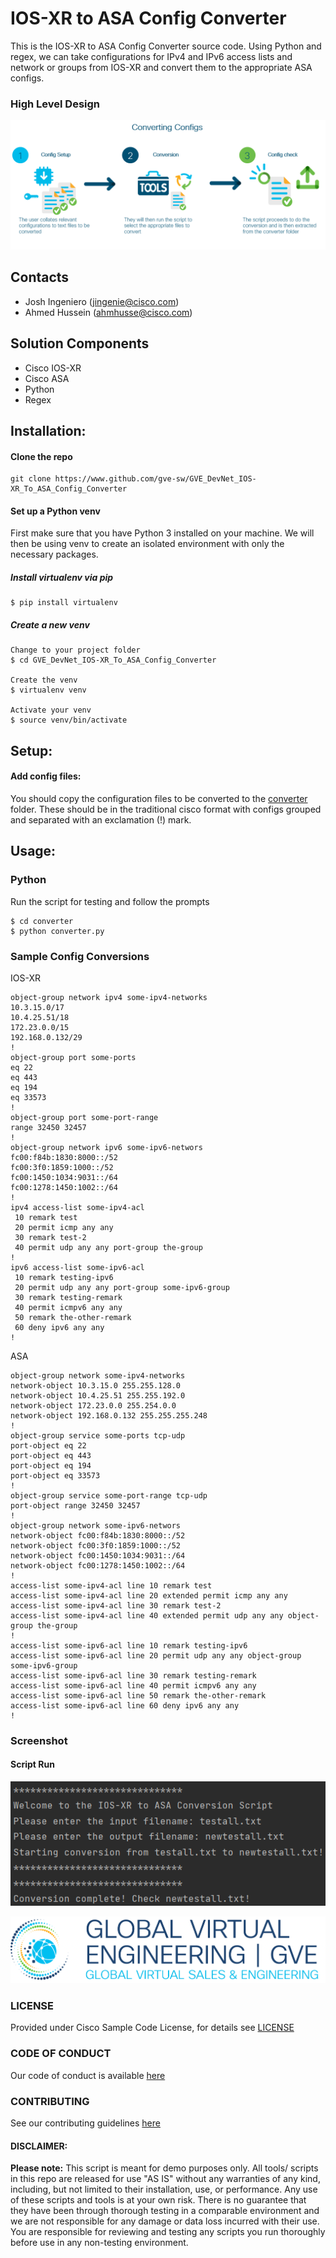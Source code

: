 # IOS-XR to ASA Config Converter

This is the IOS-XR to ASA Config Converter source code. Using Python and regex,
we can take configurations for IPv4 and IPv6 access lists and network or groups from
IOS-XR and convert them to the appropriate ASA configs.

### High Level Design
![alt text](IMAGES/workflow.png)

## Contacts

* Josh Ingeniero (jingenie@cisco.com)
* Ahmed Hussein (ahmhusse@cisco.com)

## Solution Components
* Cisco IOS-XR
* Cisco ASA
* Python
* Regex

## Installation:

#### Clone the repo
```console
git clone https://www.github.com/gve-sw/GVE_DevNet_IOS-XR_To_ASA_Config_Converter
```

#### Set up a Python venv
First make sure that you have Python 3 installed on your machine. We will then be using venv to create
an isolated environment with only the necessary packages.

##### Install virtualenv via pip
```
$ pip install virtualenv
```

##### Create a new venv
```
Change to your project folder
$ cd GVE_DevNet_IOS-XR_To_ASA_Config_Converter

Create the venv
$ virtualenv venv

Activate your venv
$ source venv/bin/activate
```


## Setup:
#### Add config files:
You should copy the configuration files to be converted to the [converter](converter) folder.
These should be in the traditional cisco format with configs grouped and separated with an exclamation (!) mark.



## Usage:

### Python
Run the script for testing and follow the prompts
```
$ cd converter
$ python converter.py
```

### Sample Config Conversions
IOS-XR
```cisco
object-group network ipv4 some-ipv4-networks
10.3.15.0/17
10.4.25.51/18
172.23.0.0/15
192.168.0.132/29
!
object-group port some-ports
eq 22
eq 443
eq 194
eq 33573
!
object-group port some-port-range
range 32450 32457
!
object-group network ipv6 some-ipv6-networs
fc00:f84b:1830:8000::/52
fc00:3f0:1859:1000::/52
fc00:1450:1034:9031::/64
fc00:1278:1450:1002::/64
!
ipv4 access-list some-ipv4-acl
 10 remark test
 20 permit icmp any any
 30 remark test-2
 40 permit udp any any port-group the-group
!
ipv6 access-list some-ipv6-acl
 10 remark testing-ipv6
 20 permit udp any any port-group some-ipv6-group
 30 remark testing-remark
 40 permit icmpv6 any any
 50 remark the-other-remark
 60 deny ipv6 any any
!
```
ASA
```cisco
object-group network some-ipv4-networks
network-object 10.3.15.0 255.255.128.0
network-object 10.4.25.51 255.255.192.0
network-object 172.23.0.0 255.254.0.0
network-object 192.168.0.132 255.255.255.248
!
object-group service some-ports tcp-udp
port-object eq 22
port-object eq 443
port-object eq 194
port-object eq 33573
!
object-group service some-port-range tcp-udp
port-object range 32450 32457
!
object-group network some-ipv6-networs
network-object fc00:f84b:1830:8000::/52
network-object fc00:3f0:1859:1000::/52
network-object fc00:1450:1034:9031::/64
network-object fc00:1278:1450:1002::/64
!
access-list some-ipv4-acl line 10 remark test
access-list some-ipv4-acl line 20 extended permit icmp any any
access-list some-ipv4-acl line 30 remark test-2
access-list some-ipv4-acl line 40 extended permit udp any any object-group the-group
!
access-list some-ipv6-acl line 10 remark testing-ipv6
access-list some-ipv6-acl line 20 permit udp any any object-group some-ipv6-group
access-list some-ipv6-acl line 30 remark testing-remark
access-list some-ipv6-acl line 40 permit icmpv6 any any
access-list some-ipv6-acl line 50 remark the-other-remark
access-list some-ipv6-acl line 60 deny ipv6 any any
!

```
### Screenshot
#### Script Run
![Script testing](IMAGES/screeny.png)

![GVE Logo](IMAGES/0image.png)

### LICENSE

Provided under Cisco Sample Code License, for details see [LICENSE](LICENSE.md)

### CODE OF CONDUCT

Our code of conduct is available [here](CODE_OF_CONDUCT.md)

### CONTRIBUTING

See our contributing guidelines [here](CONTRIBUTING.md)

#### DISCLAIMER:
<b>Please note:</b> This script is meant for demo purposes only. All tools/ scripts in this repo are released for use "AS IS" without any warranties of any kind, including, but not limited to their installation, use, or performance. Any use of these scripts and tools is at your own risk. There is no guarantee that they have been through thorough testing in a comparable environment and we are not responsible for any damage or data loss incurred with their use.
You are responsible for reviewing and testing any scripts you run thoroughly before use in any non-testing environment.